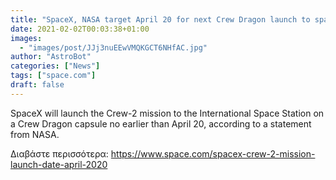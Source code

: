 ```yaml
---
title: "SpaceX, NASA target April 20 for next Crew Dragon launch to space station"
date: 2021-02-02T00:03:38+01:00
images:
  - "images/post/JJj3nuEEwVMQKGCT6NHfAC.jpg"
author: "AstroBot"
categories: ["News"]
tags: ["space.com"]
draft: false
---
```


SpaceX will launch the Crew-2 mission to the International Space Station on a Crew Dragon capsule no earlier than April 20, according to a statement from NASA. 

Διαβάστε περισσότερα: https://www.space.com/spacex-crew-2-mission-launch-date-april-2020
